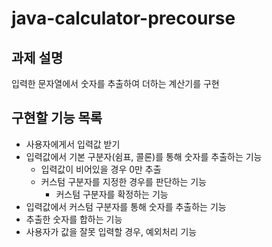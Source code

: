 # java-calculator-precourse

<h2>과제 설명</h2>
입력한 문자열에서 숫자를 추출하여 더하는 계산기를 구현


<h2>구현할 기능 목록</h2>

- 사용자에게서 입력값 받기
- 입력값에서 기본 구분자(쉼표, 콜론)를 통해 숫자를 추출하는 기능
  - 입력값이 비어있을 경우 0만 추출
  - 커스텀 구분자를 지정한 경우를 판단하는 기능
    - 커스텀 구분자를 확정하는 기능 
- 입력값에서 커스텀 구분자를 통해 숫자를 추출하는 기능
- 추출한 숫자를 합하는 기능
- 사용자가 값을 잘못 입력할 경우, 예외처리 기능
